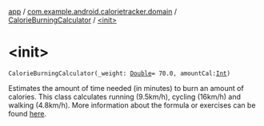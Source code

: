 [app](../../index.md) / [com.example.android.calorietracker.domain](../index.md) / [CalorieBurningCalculator](index.md) / [&lt;init&gt;](./-init-.md)

# &lt;init&gt;

`CalorieBurningCalculator(_weight: `[`Double`](https://kotlinlang.org/api/latest/jvm/stdlib/kotlin/-double/index.html)` = 70.0, amountCal: `[`Int`](https://kotlinlang.org/api/latest/jvm/stdlib/kotlin/-int/index.html)`)`

Estimates the amount of time needed (in minutes) to burn an amount of calories.
This class calculates running (9.5km/h), cycling (16km/h) and walking (4.8km/h).
More information about the formula or exercises can be found [here](https://www.hss.edu/conditions_burning-calories-with-exercise-calculating-estimated-energy-expenditure.asp).

